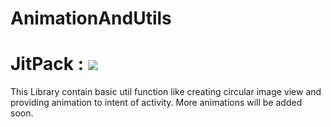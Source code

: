 # AnimationAndUtils

# JitPack :  [![](https://jitpack.io/v/RVR-MageNative/AnimationAndUtils.svg)](https://jitpack.io/#RVR-MageNative/AnimationAndUtils)


This Library contain basic util function like creating circular image view and providing animation to intent of  activity. More animations will be added soon.
